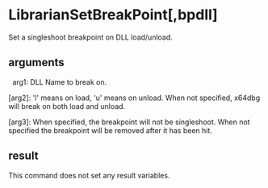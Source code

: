 
# LibrarianSetBreakPoint[,bpdll]

Set a singleshoot breakpoint on DLL load/unload.

## arguments

  arg1: DLL Name to break on.
[arg2]: 'l' means on load, 'u' means on unload. When not specified, x64dbg will break on both load and unload.
[arg3]: When specified, the breakpoint will not be singleshoot. When not specified the breakpoint will be removed after it has been hit.

## result
This command does not set any result variables.
